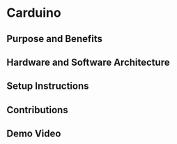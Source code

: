 # Carduino

## Purpose and Benefits

## Hardware and Software Architecture

## Setup Instructions

## Contributions

## Demo Video
